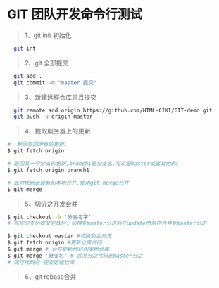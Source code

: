 # GIT 团队开发命令行测试

> 1、git init 初始化

```bash
  git int
```

> 2、git 全部提交

```bash
  git add .
  git commit -m "master 提交"
```

> 3、新建远程仓库并且提交

```bash
  git remote add origin https://github.com/HTML-CIKI/GIT-demo.git
  git push -u origin master
```

> 4、提取服务器上的更新

```bash
#  默认取回所有的更新。
$ git fetch origin

# 取回某一个分支的更新,branch1是分支名,可以是master或者其他的。
$ git fetch origin branch1

# 此时代码还没有和本地合并,使用git merge合并
$ git merge
```

> 5、切分之开发合并

```bash
$ git checkout -b '分支名字'
# 写完分支后提交完成后，切换到master分之后先update然后在合并到master分之

$ git checkout master #切换到主分支
$ git fetch origin #更新仓库代码
$ git merge # 合并更新代码到本地仓库
$ git merge '分支名' # 合并分之代码到master分之
# 保存代码后 提交远程仓库

```

> 6、git rebase合并

```bash
```